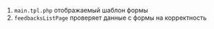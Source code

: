 1. `main.tpl.php` отображаемый шаблон формы
2. `feedbacksListPage` проверяет данные с формы на корректность
